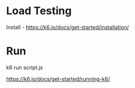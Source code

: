 # Load Testing

Install - https://k6.io/docs/get-started/installation/

# Run

k6 run script.js

https://k6.io/docs/get-started/running-k6/